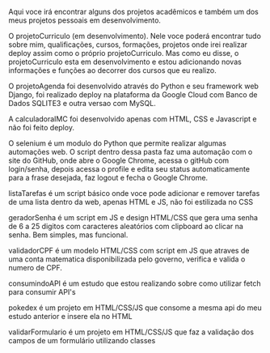 Aqui voce irá encontrar alguns dos projetos acadêmicos e também um dos
meus projetos pessoais em desenvolvimento. 

O projetoCurriculo (em desenvolvimento). Nele voce poderá encontrar tudo sobre mim, qualificações, cursos, formações, projetos onde irei realizar deploy assim como o próprio projetoCurriculo.
Mas como eu disse, o projetoCurriculo esta em desenvolvimento e estou adicionando novas informações e funções ao decorrer dos cursos que eu realizo.

O projetoAgenda foi desenvolvido através do Python e seu framework web Django, foi realizado deploy na plataforma da Google Cloud com Banco de Dados SQLITE3 e outra versao com MySQL.

A calculadoraIMC foi desenvolvido apenas com HTML, CSS e Javascript e não foi feito deploy.

O selenium é um modulo do Python que permite realizar algumas automações web. O script dentro dessa pasta faz uma automação com o site do GitHub, onde abre o Google Chrome, 
acessa o gitHub com login/senha, depois acessa o profile e edita seu status automaticamente para a frase desejada, faz logout e fecha o Google Chrome.

listaTarefas é um script básico onde voce pode adicionar e remover tarefas de uma lista dentro da web, apenas HTML e JS, não foi estilizada no CSS

geradorSenha é um script em JS e design HTML/CSS que gera uma senha de 6 a 25 digitos com caracteres aleatórios com clipboard ao clicar na senha. Bem simples, mas funcional.

validadorCPF é um modelo HTML/CSS com script em JS que atraves de uma conta matematica disponibilizada pelo governo, verifica e valida o numero de CPF.

consumindoAPI é um estudo que estou realizando sobre como utilizar fetch para consumir API's

pokedex é um projeto em HTML/CSS/JS que consome a mesma api do meu estudo anterior e insere ela no HTML

validarFormulario é um projeto em HTML/CSS/JS que faz a validação dos campos de um formulário utilizando classes